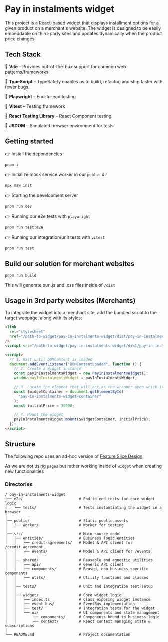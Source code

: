 # Pay in instalments widget

This project is a React-based widget that displays installment options for a given product on a merchant's website. The widget is designed to be easily embeddable on third-party sites and updates dynamically when the product price changes.

## Tech Stack

🔵 **Vite** – Provides out-of-the-box support for common web patterns/frameworks

🔵 **TypeScript** – TypeSafety enables us to build, refactor, and ship faster with fewer bugs.

🔵 **Playwright** – End-to-end testing

🔵 **Vitest** – Testing framework

🔵 **React Testing Library** – React Component testing

🔵 **JSDOM** – Simulated browser environment for tests

## Getting started

👉 Install the dependencies

```sh
pnpm i
```

👉 Initialize mock service worker in our `public` dir

```sh
npx msw init
```

👉 Starting the development server

```sh
pnpm run dev
```

👉 Running our e2e tests with `playwright`

```sh
pnpm run test:e2e
```

👉 Running our integration/unit tests with `vitest`

```sh
pnpm run test
```

## Build our solution for merchant websites

```sh
pnpm run build
```

This will generate our .js and .css files inside of `/dist`

## Usage in 3rd party websites (Merchants)

To integrate the widget into a merchant site, add the bundled script to the target webpage, along with its styles:

```html
<link
  rel="stylesheet"
  href="/path-to-widget/pay-in-instalments-widget/dist/pay-in-instalments-widget.css"
/>
<script src="/path-to-widget/pay-in-instalments-widget/dist/pay-in-instalments-widget.js"></script>

<script>
  // 1. Wait until DOMContent is loaded
  document.addEventListener("DOMContentLoaded", function () {
    // 2. Create a Widget instance
    const payInInstalmentsWidget = new PayInInstalmentsWidget();
    window.payInInstalmentsWidget = payInInstalmentsWidget;

    // 3. Locate the element that will act as the wrapper upon which it will be mounted
    const $widgetContainer = document.getElementById(
      "pay-in-instalments-widget-container"
    );
    const initialPrice = 39900;

    // 4. Mount the widget
    payInInstalmentsWidget.mount($widgetContainer, initialPrice);
  });
</script>
```

## Structure

The following repo uses an ad-hoc version of [Feature Slice Design](https://feature-sliced.design/)

As we are not using `pages` but rather working inside of `widget` when creating new functionalities

### Directories

```
/ pay-in-instalments-widget
│── e2e/                         # End-to-end tests for core widget logic
│   └── tests/                   # Tests instantiating the widget in a browser
│
│── public/                      # Static public assets
│   └── worker/                  # Worker for testing
│
│── src/                         # Main source code
│   │── entities/                # Business logic entities
│   │   ├── credit-agreements/   # Model & API client for /credit_agreement
│   │   ├── events/              # Model & API client for /events
│   │
│   │── shared/                  # Reusable and agnostic utilities
│   │   ├── api/                 # Generic API client
│   │   ├── components/          # Reused, non-business-specific components
│   │   ├── utils/               # Utility functions and classes
│   │
│   │── tests/                   # Unit and integration test setup
│   │
│   │── widget/                  # Core widget logic
│   │   ├── index.ts             # Class exposing widget instance
│   │   ├── event-bus/           # EventBus implementation
│   │   ├── test/                # Integration tests for the widget
│   │   └── ui/                  # UI components and state management
│   │       ├── components/      # Components bound to business logic
│   │       ├── context/         # React context managing state & subscriptions
│
└── README.md                    # Project documentation
```
